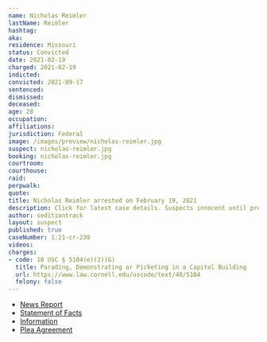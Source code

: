 ```yaml
---
name: Nicholas Reimler
lastName: Reimler
hashtag:
aka:
residence: Missouri
status: Convicted
date: 2021-02-19
charged: 2021-02-19
indicted:
convicted: 2021-09-17
sentenced:
dismissed:
deceased:
age: 28
occupation:
affiliations:
jurisdiction: Federal
image: /images/preview/nicholas-reimler.jpg
suspect: nicholas-reimler.jpg
booking: nicholas-reimler.jpg
courtroom:
courthouse:
raid:
perpwalk:
quote:
title: Nicholas Reimler arrested on February 19, 2021
description: Click for latest case details. Suspects innocent until proven guilty.
author: seditiontrack
layout: suspect
published: true
caseNumber: 1:21-cr-239
videos:
charges:
- code: 18 USC § 5104(e)(2)(G)
  title: Parading, Demonstrating or Picketing in a Capitol Building
  url: https://www.law.cornell.edu/uscode/text/40/5104
  felony: false
---
```

- [News Report](https://www.kmov.com/news/jefferson-county-man-charged-after-allegedly-participating-in-capitol-riot/article_d0b8e372-72e3-11eb-ad68-3ba6336f4130.html)
- [Statement of Facts](https://www.justice.gov/usao-dc/case-multi-defendant/file/1434301/download)
- [Information](https://www.justice.gov/usao-dc/case-multi-defendant/file/1380291/download)
- [Plea Agreement](https://www.justice.gov/usao-dc/case-multi-defendant/file/1434296/download)

